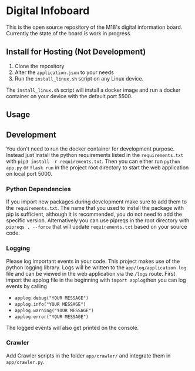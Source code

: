 # Digital Infoboard
This is the open source repository of the M18's digital information board. Currently the state of the board is work in progress.

## Install for Hosting (Not Development)
1. Clone the repository 
2. Alter the `application.json` to your needs
3. Run the `install_linux.sh` script on any Linux device.

The `install_linux.sh` script will install a docker image and run a docker container on your device with the default port 5500.

## Usage

## Development
You don't need to run the docker container for development purpose. Instead just install the python requirements listed in the `requirements.txt` with `pip3 install -r requirements.txt`. Then you can either run `python app.py` or `flask run` in the project root directory to start the web application on local port 5000.

### Python Dependencies
If you import new packages during development make sure to add them to the `requirements.txt`. The name that you used to install the package with pip is sufficient, although it is recommended, you do not need to add the specific version. Alternatively you can use pipreqs in the root directory with `pipreqs . --force` that will update `requirements.txt` based on your source code.

### Logging
Please log important events in your code. This project makes use of the python logging library. Logs will be written to the `app/log/application.log` file and can be viewed in the web application via the `/logs` route. First import the applog file in the beginning with `import applog`then you can log events by calling
- `applog.debug("YOUR MESSAGE")`
- `applog.info("YOUR MESSAGE")`
- `applog.warning("YOUR MESSAGE")`
- `applog.error("YOUR MESSAGE")`

The logged events will also get printed on the console.

### Crawler
Add Crawler scripts in the folder `app/crawler/` and integrate them in `app/crawler.py`.